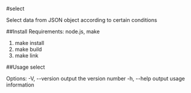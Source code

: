 #select

Select data from JSON object according to certain conditions

##Install
Requirements: node.js, make

1. make install
2. make build
3. make link

##Usage
select <selectRequestFile>

Options:
-V, --version output the version number
-h, --help output usage information